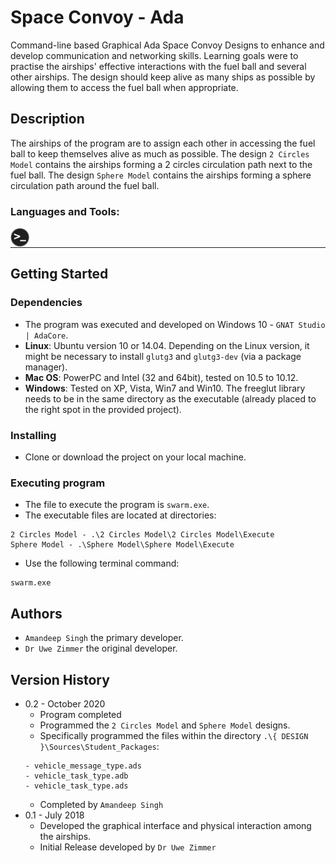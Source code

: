 # Space Convoy - Ada

Command-line based Graphical Ada Space Convoy Designs to enhance and develop communication and networking skills. Learning goals were to practise the airships' effective interactions with the fuel ball and several other airships. The design should keep alive as many ships as possible by allowing them to access the fuel ball when appropriate.

## Description

The airships of the program are to assign each other in accessing the fuel ball to keep themselves alive as much as possible. The design `2 Circles Model` contains the airships forming a 2 circles circulation path next to the fuel ball. The design `Sphere Model` contains the airships forming a sphere circulation path around the fuel ball.

### Languages and Tools:

<img align="left" alt="Terminal" width="30px" src="https://raw.githubusercontent.com/github/explore/80688e429a7d4ef2fca1e82350fe8e3517d3494d/topics/terminal/terminal.png" />

<br/>

---

## Getting Started

### Dependencies

* The program was executed and developed on Windows 10 - `GNAT Studio | AdaCore`.
* __Linux__: Ubuntu version 10 or 14.04. Depending on the Linux version, it might be necessary to install `glutg3` and `glutg3-dev` (via a package manager).
* __Mac OS__: PowerPC and Intel (32 and 64bit), tested on 10.5 to 10.12.
* __Windows__: Tested on XP, Vista, Win7 and Win10. The freeglut library needs to be in the same directory as the executable (already placed to the right spot in the provided project).

### Installing

* Clone or download the project on your local machine.

### Executing program

* The file to execute the program is `swarm.exe`.
* The executable files are located at directories:
```
2 Circles Model - .\2 Circles Model\2 Circles Model\Execute
Sphere Model - .\Sphere Model\Sphere Model\Execute
```
* Use the following terminal command:
```
swarm.exe
```

## Authors

* `Amandeep Singh` the primary developer.
* `Dr Uwe Zimmer` the original developer.

## Version History

* 0.2 - October 2020
    * Program completed
    * Programmed the `2 Circles Model` and `Sphere Model` designs.
    * Specifically programmed the files within the directory `.\{ DESIGN }\Sources\Student_Packages`:
    ```
    - vehicle_message_type.ads
    - vehicle_task_type.adb
    - vehicle_task_type.ads
    ```
    * Completed by `Amandeep Singh`
* 0.1 - July 2018
    * Developed the graphical interface and physical interaction among the airships.
    * Initial Release developed by `Dr Uwe Zimmer`
